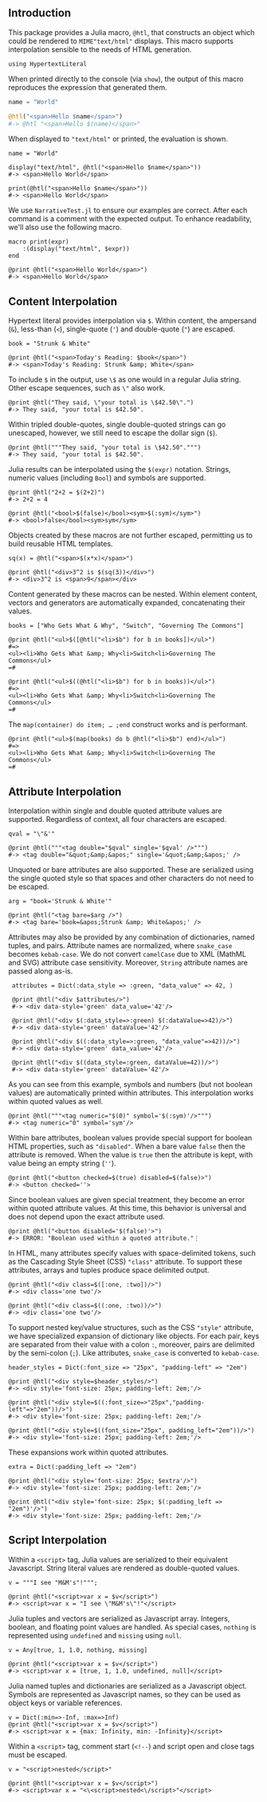 ## Introduction

This package provides a Julia macro, `@htl`, that constructs an object
which could be rendered to `MIME"text/html"` displays. This macro
supports interpolation sensible to the needs of HTML generation.

    using HypertextLiteral

When printed directly to the console (via `show`), the output of this
macro reproduces the expression that generated them.

```julia
name = "World"

@htl("<span>Hello $name</span>")
#-> @htl "<span>Hello $(name)</span>"
```

When displayed to `"text/html"` or printed, the evaluation is shown.

    name = "World"

    display("text/html", @htl("<span>Hello $name</span>"))
    #-> <span>Hello World</span>

    print(@htl("<span>Hello $name</span>"))
    #-> <span>Hello World</span>

We use `NarrativeTest.jl` to ensure our examples are correct. After each
command is a comment with the expected output. To enhance readability,
we'll also use the following macro.

    macro print(expr)
        :(display("text/html", $expr))
    end

    @print @htl("<span>Hello World</span>")
    #-> <span>Hello World</span>

## Content Interpolation

Hypertext literal provides interpolation via `$`. Within content, the
ampersand (`&`), less-than (`<`), single-quote (`'`) and double-quote
(`"`) are escaped.

    book = "Strunk & White"

    @print @htl("<span>Today's Reading: $book</span>")
    #-> <span>Today's Reading: Strunk &amp; White</span>

To include `$` in the output, use `\$` as one would in a regular Julia
string. Other escape sequences, such as `\"` also work.

    @print @htl("They said, \"your total is \$42.50\".")
    #-> They said, "your total is $42.50".

Within tripled double-quotes, single double-quoted strings can go
unescaped, however, we still need to escape the dollar sign (`$`).

    @print @htl("""They said, "your total is \$42.50".""")
    #-> They said, "your total is $42.50".

Julia results can be interpolated using the `$(expr)` notation.
Strings, numeric values (including `Bool`) and symbols are supported.

    @print @htl("2+2 = $(2+2)")
    #-> 2+2 = 4

    @print @htl("<bool>$(false)</bool><sym>$(:sym)</sym>")
    #-> <bool>false</bool><sym>sym</sym>

Objects created by these macros are not further escaped, permitting us to
build reusable HTML templates.

    sq(x) = @htl("<span>$(x*x)</span>")

    @print @htl("<div>3^2 is $(sq(3))</div>")
    #-> <div>3^2 is <span>9</span></div>

Content generated by these macros can be nested. Within element content,
vectors and generators are automatically expanded, concatenating their
values.

    books = ["Who Gets What & Why", "Switch", "Governing The Commons"]

    @print @htl("<ul>$([@htl("<li>$b") for b in books])</ul>")
    #=>
    <ul><li>Who Gets What &amp; Why<li>Switch<li>Governing The Commons</ul>
    =#

    @print @htl("<ul>$((@htl("<li>$b") for b in books))</ul>")
    #=>
    <ul><li>Who Gets What &amp; Why<li>Switch<li>Governing The Commons</ul>
    =#

The `map(container) do item; … ;end` construct works and is performant.

    @print @htl("<ul>$(map(books) do b @htl("<li>$b") end)</ul>")
    #=>
    <ul><li>Who Gets What &amp; Why<li>Switch<li>Governing The Commons</ul>
    =#

## Attribute Interpolation

Interpolation within single and double quoted attribute values are
supported. Regardless of context, all four characters are escaped.

    qval = "\"&'"

    @print @htl("""<tag double="$qval" single='$qval' />""")
    #-> <tag double="&quot;&amp;&apos;" single='&quot;&amp;&apos;' />

Unquoted or bare attributes are also supported. These are serialized
using the single quoted style so that spaces and other characters do not
need to be escaped.

    arg = "book='Strunk & White'"

    @print @htl("<tag bare=$arg />")
    #-> <tag bare='book=&apos;Strunk &amp; White&apos;' />

Attributes may also be provided by any combination of dictionaries,
named tuples, and pairs. Attribute names are normalized, where
`snake_case` becomes `kebab-case`. We do not convert `camelCase` due to
XML (MathML and SVG) attribute case sensitivity. Moreover, `String`
attribute names are passed along as-is.

     attributes = Dict(:data_style => :green, "data_value" => 42, )

     @print @htl("<div $attributes/>")
     #-> <div data-style='green' data_value='42'/>

     @print @htl("<div $(:data_style=>:green) $(:dataValue=>42)/>")
     #-> <div data-style='green' dataValue='42'/>

     @print @htl("<div $((:data_style=>:green, "data_value"=>42))/>")
     #-> <div data-style='green' data_value='42'/>

     @print @htl("<div $((data_style=:green, dataValue=42))/>")
     #-> <div data-style='green' dataValue='42'/>

As you can see from this example, symbols and numbers (but not boolean
values) are automatically printed within attributes. This interpolation
works within quoted values as well.

    @print @htl("""<tag numeric="$(0)" symbol='$(:sym)'/>""")
    #-> <tag numeric="0" symbol='sym'/>

Within bare attributes, boolean values provide special support for
boolean HTML properties, such as `"disabled"`. When a bare value `false`
then the attribute is removed. When the value is `true` then the
attribute is kept, with value being an empty string (`''`).

    @print @htl("<button checked=$(true) disabled=$(false)>")
    #-> <button checked=''>

Since boolean values are given special treatment, they become an error
within quoted attribute values. At this time, this behavior is universal
and does not depend upon the exact attribute used.

    @print @htl("<button disabled='$(false)'>")
    #-> ERROR: "Boolean used within a quoted attribute."⋮

In HTML, many attributes specify values with space-delimited tokens,
such as the Cascading Style Sheet (CSS) `"class"` attribute. To support
these attributes, arrays and tuples produce space delimited output.

    @print @htl("<div class=$([:one, :two])/>")
    #-> <div class='one two'/>

    @print @htl("<div class=$((:one, :two))/>")
    #-> <div class='one two'/>

To support nested key/value structures, such as the CSS `"style"`
attribute, we have specialized expansion of dictionary like objects.
For each pair, keys are separated from their value with a colon `:`,
moreover, pairs are delimited by the semi-colon (`;`). Like attributes,
`snake_case` is converted to `kebab-case`.

    header_styles = Dict(:font_size => "25px", "padding-left" => "2em")

    @print @htl("<div style=$header_styles/>")
    #-> <div style='font-size: 25px; padding-left: 2em;'/>

    @print @htl("<div style=$((:font_size=>"25px","padding-left"=>"2em"))/>")
    #-> <div style='font-size: 25px; padding-left: 2em;'/>

    @print @htl("<div style=$((font_size="25px", padding_left="2em"))/>")
    #-> <div style='font-size: 25px; padding-left: 2em;'/>

These expansions work within quoted attributes.

    extra = Dict(:padding_left => "2em")

    @print @htl("<div style='font-size: 25px; $extra'/>")
    #-> <div style='font-size: 25px; padding-left: 2em;'/>

    @print @htl("<div style='font-size: 25px; $(:padding_left => "2em")'/>")
    #-> <div style='font-size: 25px; padding-left: 2em;'/>

## Script Interpolation

Within a `<script>` tag, Julia values are serialized to their equivalent
Javascript. String literal values are rendered as double-quoted values.

    v = """I see "M&M's"!""";

    @print @htl("<script>var x = $v</script>")
    #-> <script>var x = "I see \"M&M's\"!"</script>

Julia tuples and vectors are serialized as Javascript array. Integers,
boolean, and floating point values are handled. As special cases,
`nothing` is represented using `undefined` and `missing` using `null`.

    v = Any[true, 1, 1.0, nothing, missing]

    @print @htl("<script>var x = $v</script>")
    #-> <script>var x = [true, 1, 1.0, undefined, null]</script>

Julia named tuples and dictionaries are serialized as a Javascript
object. Symbols are represented as Javascript names, so they can be used
as object keys or variable references.

    v = Dict(:min=>-Inf, :max=>Inf)
    @print @htl("<script>var x = $v</script>")
    #-> <script>var x = {max: Infinity, min: -Infinity}</script>

Within a `<script>` tag, comment start (`<!--`) and script open and
close tags must be escaped.

    v = "<script>nested</script>"

    @print @htl("<script>var x = $v</script>")
    #-> <script>var x = "<\<script>nested<\/script>"</script>
